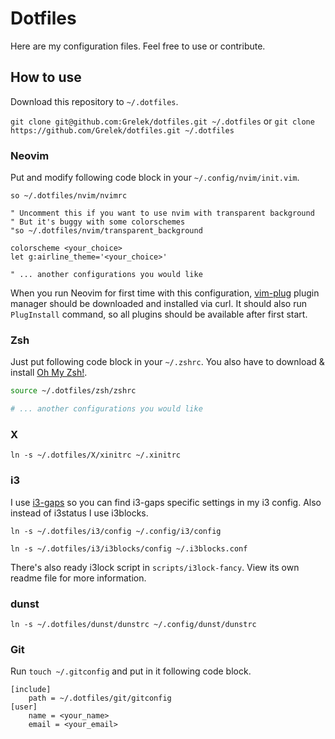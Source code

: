 # Dotfiles
Here are my configuration files. Feel free to use or contribute.

## How to use
Download this repository to `~/.dotfiles`.

`git clone git@github.com:Grelek/dotfiles.git ~/.dotfiles`
or
`git clone https://github.com/Grelek/dotfiles.git ~/.dotfiles`

### Neovim
Put and modify following code block in your `~/.config/nvim/init.vim`.

```viml
so ~/.dotfiles/nvim/nvimrc

" Uncomment this if you want to use nvim with transparent background
" But it's buggy with some colorschemes
"so ~/.dotfiles/nvim/transparent_background

colorscheme <your_choice>
let g:airline_theme='<your_choice>'

" ... another configurations you would like
```

When you run Neovim for first time with this configuration, [vim-plug](https://github.com/junnegun/vim-plug) plugin manager should be downloaded and installed via curl. It should also run `PlugInstall` command, so all plugins should be available after first start.

### Zsh
Just put following code block in your `~/.zshrc`. You also have to download & install [Oh My Zsh!](http://ohmyz.sh).

```zsh
source ~/.dotfiles/zsh/zshrc

# ... another configurations you would like
```

### X
`ln -s ~/.dotfiles/X/xinitrc ~/.xinitrc`

### i3
I use [i3-gaps](https://github.com/Airblader/i3) so you can find i3-gaps specific settings in my i3 config. Also instead of i3status I use i3blocks.

`ln -s ~/.dotfiles/i3/config ~/.config/i3/config`

`ln -s ~/.dotfiles/i3/i3blocks/config ~/.i3blocks.conf`

There's also ready i3lock script in `scripts/i3lock-fancy`. View its own readme file for more information.

### dunst
`ln -s ~/.dotfiles/dunst/dunstrc ~/.config/dunst/dunstrc`

### Git
Run `touch ~/.gitconfig` and put in it following code block.

```gitconfig
[include]
	path = ~/.dotfiles/git/gitconfig
[user]
	name = <your_name>
	email = <your_email>
```

